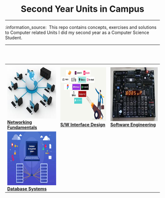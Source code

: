 <h1 align="center">Second Year Units in Campus</h1>
<hr/>
:information_source: &nbsp;This repo contains concepts, exercises and solutions to Computer related Units I did my second year as a Computer Science Student.
<hr/>
<br/>
<br/>
<table margin-left="auto" margin-right="auto" >
<tr>
<td><a href="./0x01-COMP_215/README.md"><img src="./docs/images/networking.jpeg" width="175px;" height="175px;" alt="networking-fundmentals"/></a><br /><b><a href="./0x01-COMP_215/README.md">Networking Fundamentals</a></b></a></td>
<td><a href="./0x02-COMP_216/README.md"><img src="./docs/images/interface.png" width="180px;" height="175px;" alt="interface-desing"/></a><br /><b><a href="./0x02-COMP_216/README.md">S/W  Interface Design</a></b></a></td>
<td><a href="./0x03-COMP_211/README.md"><img src="./docs/images/assembly.jpeg" width="180px;" height="175px;" alt="interface-desing"/></a><br /><b><a href="./0x04-COMP_212/README.md">Software Engineering</a></b></a></td>
</tr>

<tr>
<td><a href="./0x05-COMP_214/README.md"><img src="./docs/images/dbms.jpeg" width="175px;" height="175px;" alt="networking-fundmentals"/></a><br /><b><a href="./0x05-COMP_214/README.md">Database Systems</a></b></a></td>
</tr>
</table>

 